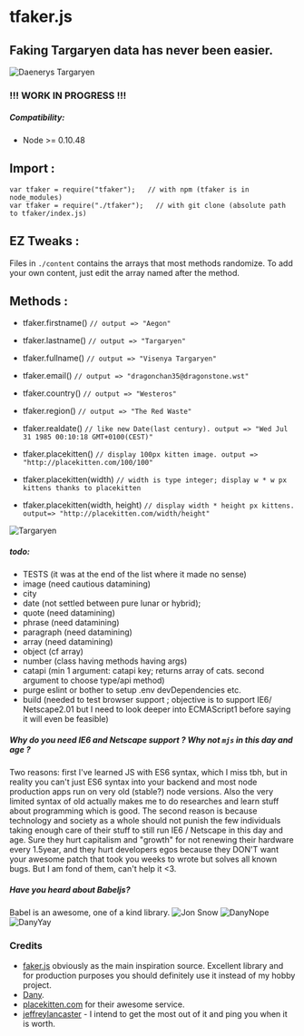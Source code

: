 # tfaker.js
## Faking Targaryen data has never been easier. 
![Daenerys Targaryen](https://i.ibb.co/FJcDwz2/Ciwa-MU5-Ws-AAFgdc.jpg)
### !!! WORK IN PROGRESS !!!
##### Compatibility:
- Node >= 0.10.48

## Import : 
```
var tfaker = require("tfaker");   // with npm (tfaker is in node_modules)   
var tfaker = require("./tfaker");   // with git clone (absolute path to tfaker/index.js)
```
## EZ Tweaks :
Files in `./content` contains the arrays that most methods randomize. To add your own content, just edit the array named after the method.

## Methods : 
- tfaker.firstname() `// output => "Aegon"`
- tfaker.lastname() `// output => "Targaryen"`
- tfaker.fullname() `// output => "Visenya Targaryen"`
- tfaker.email() `// output => "dragonchan35@dragonstone.wst"`

- tfaker.country() `// output => "Westeros"`
- tfaker.region() `// output => "The Red Waste"`

- tfaker.realdate() `// like new Date(last century). output => "Wed Jul 31 1985 00:10:18 GMT+0100(CEST)"`

- tfaker.placekitten() `// display 100px kitten image. output => "http://placekitten.com/100/100"`
- tfaker.placekitten(width) `// width is type integer; display w * w px kittens thanks to placekitten`
- tfaker.placekitten(width, height) `// display width * height px kittens. output=> "http://placekitten.com/width/height"`

![Targaryen](https://i.ibb.co/5Fvv4xb/targ-Transparent.png)

##### todo: 
- TESTS (it was at the end of the list where it made no sense)
- image (need cautious datamining)
- city
- date (not settled between pure lunar or hybrid);
- quote (need datamining)
- phrase (need datamining)
- paragraph (need datamining)
- array (need datamining)
- object (cf array)
- number (class having methods having args)
- catapi (min 1 argument: catapi key; returns array of cats. second argument to choose type/api method)
- purge eslint or bother to setup .env devDependencies etc.
- build (needed to test browser support ; objective is to support IE6/ Netscape2.01 but I need to look deeper into ECMAScript1 before saying it will even be feasible)

##### Why do you need IE6 and Netscape support ? Why not `mjs` in this day and age ?
Two reasons: first I've learned JS with ES6 syntax, which I miss tbh, but in reality you can't just ES6 syntax into your backend and most node production apps run on very old (stable?) node versions. Also the very limited syntax of old actually makes me to do researches and learn stuff about programming which is good.
The second reason is because technology and society as a whole should not punish the few individuals taking enough care of their stuff to still run IE6 / Netscape in this day and age. Sure they hurt capitalism and "growth" for not renewing their hardware every 1.5year, and they hurt developers egos because they DON'T want your awesome patch that took you weeks to wrote but solves all known bugs. But I am fond of them, can't help it <3.

##### Have you heard about Babeljs?
Babel is an awesome, one of a kind library.
![Jon Snow](https://i.ibb.co/LSGFXR2/dunwanit.png)
![DanyNope](https://i.ibb.co/4Y2wP6Y/danuBad.jpg)
![DanyYay](https://i.ibb.co/R9dYJDr/danyGood.jpg)
### Credits
- [faker.js][1] obviously as the main inspiration source. Excellent library and for production purposes you should definitely use it instead of my hobby project.
- [Dany][2].
- [placekitten.com][3] for their awesome service.
- [jeffreylancaster][4] - I intend to get the most out of it and ping you when it is worth.

[1]: https://github.com/marak/Faker.js/
[2]: https://www.instagram.com/emilia_clarke/
[3]: http://placekitten.com/
[4]: https://github.com/jeffreylancaster/game-of-thrones
